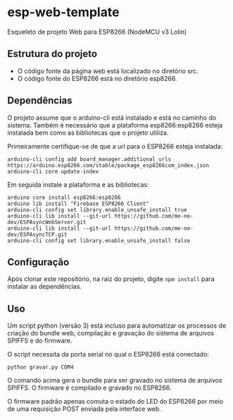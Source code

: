 # esp-web-template
Esqueleto de projeto Web para ESP8266 (NodeMCU v3 Lolin)

## Estrutura do projeto
- O código fonte da página web está localizado no diretório src.
- O código fonte do ESP8266 está no diretório esp8266.

## Dependências
O projeto assume que o arduino-cli está instalado e está no caminho do sistema. Também é necessário que a plataforma esp8266:esp8266 esteja instalada bem como as bibliotecas que o projeto utiliza.

Primeiramente certifique-se de que a url para o ESP8266 esteja instalada:
```shell
arduino-cli config add board_manager.additional_urls https://arduino.esp8266.com/stable/package_esp8266com_index.json
arduino-cli core update-index
```
Em seguida instale a plataforma e as bibliotecas:
```shell
arduino core install esp8266:esp8266
arduino lib install "Firebase ESP8266 Client"
arduino-cli config set library.enable_unsafe_install true
arduino-cli lib install --git-url https://github.com/me-no-dev/ESPAsyncWebServer.git
arduino-cli lib install --git-url https://github.com/me-no-dev/ESPAsyncTCP.git
arduino-cli config set library.enable_unsafe_install false
```

## Configuração
Após clonar este repositório, na raíz do projeto, digite `npm install` para instalar as dependências.

## Uso
Um script python (versão 3) está incluso para automatizar os processos de criação do bundle web, compilação e gravação do sistema de arquivos SPIFFS e do firmware.

O script necessita da porta serial no qual o ESP8266 está conectado:
```shell
python gravar.py COM4
```
O comando acima gera o bundle para ser gravado no sistema de arquivos SPIFFS. O firmware é compilado e gravado no ESP8266.

O firmware padrão apenas comuta o estado do LED do ESP8266 por meio de uma requisição POST enviada pela interface web.